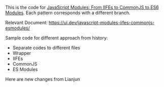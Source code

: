 This is the code for [JavaScript Modules: From IIFEs to CommonJS to ES6 Modules](https://tylermcginnis.com/javascript-modules/). Each pattern corresponds with a different branch.

Relevant Document: https://ui.dev/javascript-modules-iifes-commonjs-esmodules/

Sample code for different approach from history:
  - Separate codes to different files 
  - Wrapper
  - IIFEs
  - CommonJS
  - ES Modules

Here are new changes from Lianjun
